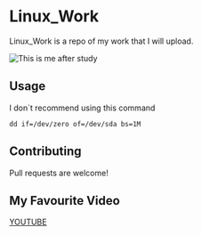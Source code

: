 # Linux_Work

Linux_Work is a repo of my work that I will upload.

![This is me after study](https://ibb.co/Zx8fx04)

## Usage
I don`t recommend using this command

```
dd if=/dev/zero of=/dev/sda bs=1M
```

## Contributing
Pull requests are welcome!

## My Favourite Video
[YOUTUBE](https://www.youtube.com/watch?v=vS_a8Edde8k)
